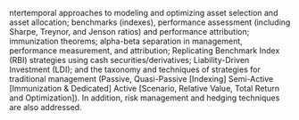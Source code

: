 ntertemporal approaches to modeling and optimizing asset selection and asset allocation; benchmarks (indexes), performance assessment (including Sharpe, Treynor, and Jenson ratios) and performance attribution; immunization theorems; alpha-beta separation in management, performance measurement, and attribution; Replicating Benchmark Index (RBI) strategies using cash securities/derivatives; Liability-Driven Investment (LDI); and the taxonomy and techniques of strategies for traditional management (Passive, Quasi-Passive [Indexing] Semi-Active [Immunization & Dedicated] Active [Scenario, Relative Value, Total Return and Optimization]). In addition, risk management and hedging techniques are also addressed.